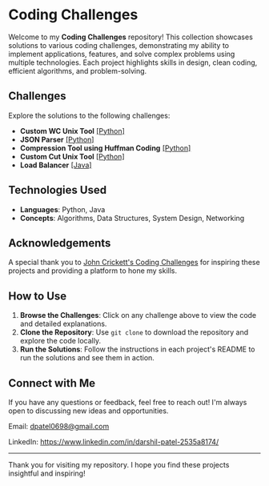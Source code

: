 # Coding Challenges

Welcome to my **Coding Challenges** repository! This collection showcases solutions to various coding challenges, demonstrating my ability to implement applications, features, and solve complex problems using multiple technologies. Each project highlights skills in design, clean coding, efficient algorithms, and problem-solving.

## Challenges

Explore the solutions to the following challenges:

- **Custom WC Unix Tool** [[Python]](https://github.com/dpatel698/wcTool)
- **JSON Parser** [[Python]](https://github.com/dpatel698/wcTool)
- **Compression Tool using Huffman Coding** [[Python]](https://github.com/dpatel698/wcTool)
- **Custom Cut Unix Tool** [[Python]](https://github.com/dpatel698/wcTool)
- **Load Balancer** [[Java]](https://github.com/dpatel698/LoadBalancer)

## Technologies Used

- **Languages**: Python, Java
- **Concepts**: Algorithms, Data Structures, System Design, Networking

## Acknowledgements

A special thank you to [John Crickett's Coding Challenges](https://codingchallenges.substack.com/) for inspiring these projects and providing a platform to hone my skills.

## How to Use

1. **Browse the Challenges**: Click on any challenge above to view the code and detailed explanations.
2. **Clone the Repository**: Use `git clone` to download the repository and explore the code locally.
3. **Run the Solutions**: Follow the instructions in each project's README to run the solutions and see them in action.

## Connect with Me

If you have any questions or feedback, feel free to reach out! I'm always open to discussing new ideas and opportunities.

Email: dpatel0698@gmail.com

LinkedIn: https://www.linkedin.com/in/darshil-patel-2535a8174/

---

Thank you for visiting my repository. I hope you find these projects insightful and inspiring!
